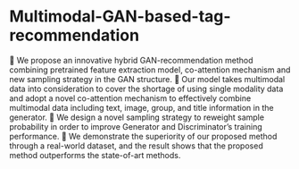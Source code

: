 # Multimodal-GAN-based-tag-recommendation
	We propose an innovative hybrid GAN-recommendation method combining pretrained feature extraction model, co-attention mechanism and new sampling strategy in the GAN structure. 
	Our model takes multimodal data into consideration to cover the shortage of using single modality data and adopt a novel co-attention mechanism to effectively combine multimodal data including text, image, group, and title information in the generator. 
	We design a novel sampling strategy to reweight sample probability in order to improve Generator and Discriminator’s training performance.
	We demonstrate the superiority of our proposed method through a real-world dataset, and the result shows that the proposed method outperforms the state-of-art methods.
